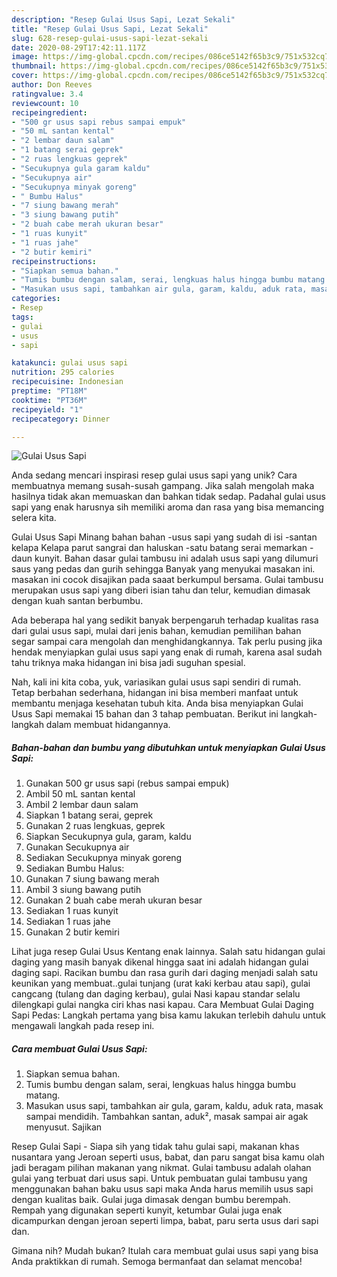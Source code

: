 ```yaml
---
description: "Resep Gulai Usus Sapi, Lezat Sekali"
title: "Resep Gulai Usus Sapi, Lezat Sekali"
slug: 628-resep-gulai-usus-sapi-lezat-sekali
date: 2020-08-29T17:42:11.117Z
image: https://img-global.cpcdn.com/recipes/086ce5142f65b3c9/751x532cq70/gulai-usus-sapi-foto-resep-utama.jpg
thumbnail: https://img-global.cpcdn.com/recipes/086ce5142f65b3c9/751x532cq70/gulai-usus-sapi-foto-resep-utama.jpg
cover: https://img-global.cpcdn.com/recipes/086ce5142f65b3c9/751x532cq70/gulai-usus-sapi-foto-resep-utama.jpg
author: Don Reeves
ratingvalue: 3.4
reviewcount: 10
recipeingredient:
- "500 gr usus sapi rebus sampai empuk"
- "50 mL santan kental"
- "2 lembar daun salam"
- "1 batang serai geprek"
- "2 ruas lengkuas geprek"
- "Secukupnya gula garam kaldu"
- "Secukupnya air"
- "Secukupnya minyak goreng"
- " Bumbu Halus"
- "7 siung bawang merah"
- "3 siung bawang putih"
- "2 buah cabe merah ukuran besar"
- "1 ruas kunyit"
- "1 ruas jahe"
- "2 butir kemiri"
recipeinstructions:
- "Siapkan semua bahan."
- "Tumis bumbu dengan salam, serai, lengkuas halus hingga bumbu matang."
- "Masukan usus sapi, tambahkan air gula, garam, kaldu, aduk rata, masak sampai mendidih. Tambahkan santan, aduk², masak sampai air agak menyusut. Sajikan"
categories:
- Resep
tags:
- gulai
- usus
- sapi

katakunci: gulai usus sapi 
nutrition: 295 calories
recipecuisine: Indonesian
preptime: "PT18M"
cooktime: "PT36M"
recipeyield: "1"
recipecategory: Dinner

---
```



![Gulai Usus Sapi](https://img-global.cpcdn.com/recipes/086ce5142f65b3c9/751x532cq70/gulai-usus-sapi-foto-resep-utama.jpg)

Anda sedang mencari inspirasi resep gulai usus sapi yang unik? Cara membuatnya memang susah-susah gampang. Jika salah mengolah maka hasilnya tidak akan memuaskan dan bahkan tidak sedap. Padahal gulai usus sapi yang enak harusnya sih memiliki aroma dan rasa yang bisa memancing selera kita.

Gulai Usus Sapi Minang bahan bahan -usus sapi yang sudah di isi -santan kelapa Kelapa parut sangrai dan haluskan -satu batang serai memarkan -daun kunyit. Bahan dasar gulai tambusu ini adalah usus sapi yang dilumuri saus yang pedas dan gurih sehingga Banyak yang menyukai masakan ini. masakan ini cocok disajikan pada saaat berkumpul bersama. Gulai tambusu merupakan usus sapi yang diberi isian tahu dan telur, kemudian dimasak dengan kuah santan berbumbu.

Ada beberapa hal yang sedikit banyak berpengaruh terhadap kualitas rasa dari gulai usus sapi, mulai dari jenis bahan, kemudian pemilihan bahan segar sampai cara mengolah dan menghidangkannya. Tak perlu pusing jika hendak menyiapkan gulai usus sapi yang enak di rumah, karena asal sudah tahu triknya maka hidangan ini bisa jadi suguhan spesial.


Nah, kali ini kita coba, yuk, variasikan gulai usus sapi sendiri di rumah. Tetap berbahan sederhana, hidangan ini bisa memberi manfaat untuk membantu menjaga kesehatan tubuh kita. Anda bisa menyiapkan Gulai Usus Sapi memakai 15 bahan dan 3 tahap pembuatan. Berikut ini langkah-langkah dalam membuat hidangannya.

<!--inarticleads1-->

##### Bahan-bahan dan bumbu yang dibutuhkan untuk menyiapkan Gulai Usus Sapi:

1. Gunakan 500 gr usus sapi (rebus sampai empuk)
1. Ambil 50 mL santan kental
1. Ambil 2 lembar daun salam
1. Siapkan 1 batang serai, geprek
1. Gunakan 2 ruas lengkuas, geprek
1. Siapkan Secukupnya gula, garam, kaldu
1. Gunakan Secukupnya air
1. Sediakan Secukupnya minyak goreng
1. Sediakan  Bumbu Halus:
1. Gunakan 7 siung bawang merah
1. Ambil 3 siung bawang putih
1. Gunakan 2 buah cabe merah ukuran besar
1. Sediakan 1 ruas kunyit
1. Sediakan 1 ruas jahe
1. Gunakan 2 butir kemiri


Lihat juga resep Gulai Usus Kentang enak lainnya. Salah satu hidangan gulai daging yang masih banyak dikenal hingga saat ini adalah hidangan gulai daging sapi. Racikan bumbu dan rasa gurih dari daging menjadi salah satu keunikan yang membuat..gulai tunjang (urat kaki kerbau atau sapi), gulai cangcang (tulang dan daging kerbau), gulai Nasi kapau standar selalu dilengkapi gulai nangka ciri khas nasi kapau. Cara Membuat Gulai Daging Sapi Pedas: Langkah pertama yang bisa kamu lakukan terlebih dahulu untuk mengawali langkah pada resep ini. 

<!--inarticleads2-->

##### Cara membuat Gulai Usus Sapi:

1. Siapkan semua bahan.
1. Tumis bumbu dengan salam, serai, lengkuas halus hingga bumbu matang.
1. Masukan usus sapi, tambahkan air gula, garam, kaldu, aduk rata, masak sampai mendidih. Tambahkan santan, aduk², masak sampai air agak menyusut. Sajikan


Resep Gulai Sapi - Siapa sih yang tidak tahu gulai sapi, makanan khas nusantara yang Jeroan seperti usus, babat, dan paru sangat bisa kamu olah jadi beragam pilihan makanan yang nikmat. Gulai tambusu adalah olahan gulai yang terbuat dari usus sapi. Untuk pembuatan gulai tambusu yang menggunakan bahan baku usus sapi maka Anda harus memilih usus sapi dengan kualitas baik. Gulai juga dimasak dengan bumbu berempah. Rempah yang digunakan seperti kunyit, ketumbar Gulai juga enak dicampurkan dengan jeroan seperti limpa, babat, paru serta usus dari sapi dan. 

Gimana nih? Mudah bukan? Itulah cara membuat gulai usus sapi yang bisa Anda praktikkan di rumah. Semoga bermanfaat dan selamat mencoba!
